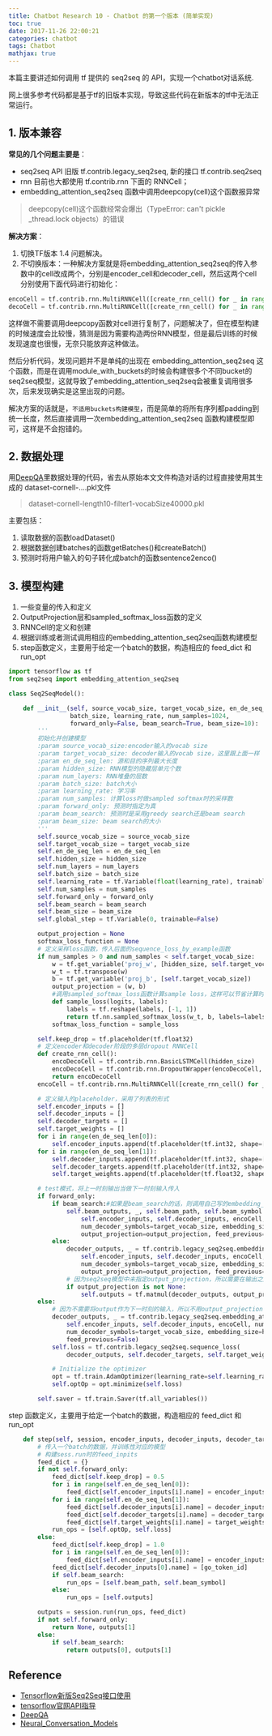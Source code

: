 ```yaml
---
title: Chatbot Research 10 - Chatbot 的第一个版本 (简单实现)
toc: true
date: 2017-11-26 22:00:21
categories: chatbot
tags: Chatbot
mathjax: true
---
```


<!-- 2018 -->

本篇主要讲述如何调用 tf 提供的 seq2seq 的 API，实现一个chatbot对话系统.

网上很多参考代码都是基于tf的旧版本实现，导致这些代码在新版本的tf中无法正常运行。

<!-- more -->

## 1. 版本兼容

**常见的几个问题主要是**：

- seq2seq API 旧版 tf.contrib.legacy_seq2seq, 新的接口 tf.contrib.seq2seq
- rnn 目前也大都使用 tf.contrib.rnn 下面的 RNNCell；
- embedding_attention_seq2seq 函数中调用deepcopy(cell)这个函数报异常
> deepcopy(cell)这个函数经常会爆出（TypeError: can't pickle _thread.lock objects）的错误

**解决方案**：

1. 切换TF版本 1.4 问题解决。
2. 不切换版本：一种解决方案就是将embedding_attention_seq2seq的传入参数中的cell改成两个，分别是encoder_cell和decoder_cell，然后这两个cell分别使用下面代码进行初始化：

```py
encoCell = tf.contrib.rnn.MultiRNNCell([create_rnn_cell() for _ in range(num_layers)],)
decoCell = tf.contrib.rnn.MultiRNNCell([create_rnn_cell() for _ in range(num_layers)],)
```

这样做不需要调用deepcopy函数对cell进行复制了，问题解决了，但在模型构建的时候速度会比较慢，猜测是因为需要构造两份RNN模型，但是最后训练的时候发现速度也很慢，无奈只能放弃这种做法。

然后分析代码，发现问题并不是单纯的出现在 embedding_attention_seq2seq 这个函数，而是在调用module_with_buckets的时候会构建很多个不同bucket的seq2seq模型，这就导致了embedding_attention_seq2seq会被重复调用很多次，后来发现确实是这里出现的问题。

解决方案的话就是，`不适用buckets构建模型`，而是简单的将所有序列都padding到统一长度，然后直接调用一次embedding_attention_seq2seq 函数构建模型即可，这样是不会抱错的。

## 2. 数据处理

用[DeepQA](https://github.com/Conchylicultor/DeepQA#chatbot)里数据处理的代码，省去从原始本文文件构造对话的过程直接使用其生成的 dataset-cornell-....pkl文件

> dataset-cornell-length10-filter1-vocabSize40000.pkl

主要包括：

1. 读取数据的函数loadDataset()
2. 根据数据创建batches的函数getBatches()和createBatch()
3. 预测时将用户输入的句子转化成batch的函数sentence2enco()

## 3. 模型构建

1. 一些变量的传入和定义
2. OutputProjection层和sampled_softmax_loss函数的定义
3. RNNCell的定义和创建
4. 根据训练或者测试调用相应的embedding_attention_seq2seq函数构建模型
5. step函数定义，主要用于给定一个batch的数据，构造相应的 feed_dict 和 run_opt

```py
import tensorflow as tf
from seq2seq import embedding_attention_seq2seq

class Seq2SeqModel():

    def __init__(self, source_vocab_size, target_vocab_size, en_de_seq_len, hidden_size, num_layers,
                 batch_size, learning_rate, num_samples=1024,
                 forward_only=False, beam_search=True, beam_size=10):
        '''
        初始化并创建模型
        :param source_vocab_size:encoder输入的vocab size
        :param target_vocab_size: decoder输入的vocab size，这里跟上面一样
        :param en_de_seq_len: 源和目的序列最大长度
        :param hidden_size: RNN模型的隐藏层单元个数
        :param num_layers: RNN堆叠的层数
        :param batch_size: batch大小
        :param learning_rate: 学习率
        :param num_samples: 计算loss时做sampled softmax时的采样数
        :param forward_only: 预测时指定为真
        :param beam_search: 预测时是采用greedy search还是beam search
        :param beam_size: beam search的大小
        '''
        self.source_vocab_size = source_vocab_size
        self.target_vocab_size = target_vocab_size
        self.en_de_seq_len = en_de_seq_len
        self.hidden_size = hidden_size
        self.num_layers = num_layers
        self.batch_size = batch_size
        self.learning_rate = tf.Variable(float(learning_rate), trainable=False)
        self.num_samples = num_samples
        self.forward_only = forward_only
        self.beam_search = beam_search
        self.beam_size = beam_size
        self.global_step = tf.Variable(0, trainable=False)

        output_projection = None
        softmax_loss_function = None
        # 定义采样loss函数，传入后面的sequence_loss_by_example函数
        if num_samples > 0 and num_samples < self.target_vocab_size:
            w = tf.get_variable('proj_w', [hidden_size, self.target_vocab_size])
            w_t = tf.transpose(w)
            b = tf.get_variable('proj_b', [self.target_vocab_size])
            output_projection = (w, b)
            #调用sampled_softmax_loss函数计算sample loss，这样可以节省计算时间
            def sample_loss(logits, labels):
                labels = tf.reshape(labels, [-1, 1])
                return tf.nn.sampled_softmax_loss(w_t, b, labels=labels, inputs=logits, num_sampled=num_samples, num_classes=self.target_vocab_size)
            softmax_loss_function = sample_loss

        self.keep_drop = tf.placeholder(tf.float32)
        # 定义encoder和decoder阶段的多层dropout RNNCell
        def create_rnn_cell():
            encoDecoCell = tf.contrib.rnn.BasicLSTMCell(hidden_size)
            encoDecoCell = tf.contrib.rnn.DropoutWrapper(encoDecoCell, input_keep_prob=1.0, output_keep_prob=self.keep_drop)
            return encoDecoCell
        encoCell = tf.contrib.rnn.MultiRNNCell([create_rnn_cell() for _ in range(num_layers)])

        # 定义输入的placeholder，采用了列表的形式
        self.encoder_inputs = []
        self.decoder_inputs = []
        self.decoder_targets = []
        self.target_weights = []
        for i in range(en_de_seq_len[0]):
            self.encoder_inputs.append(tf.placeholder(tf.int32, shape=[None, ], name="encoder{0}".format(i)))
        for i in range(en_de_seq_len[1]):
            self.decoder_inputs.append(tf.placeholder(tf.int32, shape=[None, ], name="decoder{0}".format(i)))
            self.decoder_targets.append(tf.placeholder(tf.int32, shape=[None, ], name="target{0}".format(i)))
            self.target_weights.append(tf.placeholder(tf.float32, shape=[None, ], name="weight{0}".format(i)))

        # test模式，将上一时刻输出当做下一时刻输入传入
        if forward_only:
            if beam_search:#如果是beam_search的话，则调用自己写的embedding_attention_seq2seq函数，而不是legacy_seq2seq下面的
                self.beam_outputs, _, self.beam_path, self.beam_symbol = embedding_attention_seq2seq(
                    self.encoder_inputs, self.decoder_inputs, encoCell, num_encoder_symbols=source_vocab_size,
                    num_decoder_symbols=target_vocab_size, embedding_size=hidden_size,
                    output_projection=output_projection, feed_previous=True)
            else:
                decoder_outputs, _ = tf.contrib.legacy_seq2seq.embedding_attention_seq2seq(
                    self.encoder_inputs, self.decoder_inputs, encoCell, num_encoder_symbols=source_vocab_size,
                    num_decoder_symbols=target_vocab_size, embedding_size=hidden_size,
                    output_projection=output_projection, feed_previous=True)
                # 因为seq2seq模型中未指定output_projection，所以需要在输出之后自己进行output_projection
                if output_projection is not None:
                    self.outputs = tf.matmul(decoder_outputs, output_projection[0]) + output_projection[1]
        else:
            # 因为不需要将output作为下一时刻的输入，所以不用output_projection
            decoder_outputs, _ = tf.contrib.legacy_seq2seq.embedding_attention_seq2seq(
                self.encoder_inputs, self.decoder_inputs, encoCell, num_encoder_symbols=source_vocab_size,
                num_decoder_symbols=target_vocab_size, embedding_size=hidden_size, output_projection=output_projection,
                feed_previous=False)
            self.loss = tf.contrib.legacy_seq2seq.sequence_loss(
                decoder_outputs, self.decoder_targets, self.target_weights, softmax_loss_function=softmax_loss_function)

            # Initialize the optimizer
            opt = tf.train.AdamOptimizer(learning_rate=self.learning_rate, beta1=0.9, beta2=0.999, epsilon=1e-08)
            self.optOp = opt.minimize(self.loss)

        self.saver = tf.train.Saver(tf.all_variables())
```

step 函数定义，主要用于给定一个batch的数据，构造相应的 feed_dict 和 run_opt

```py
    def step(self, session, encoder_inputs, decoder_inputs, decoder_targets, target_weights, go_token_id):
        # 传入一个batch的数据，并训练性对应的模型
        # 构建sess.run时的feed_inpits
        feed_dict = {}
        if not self.forward_only:
            feed_dict[self.keep_drop] = 0.5
            for i in range(self.en_de_seq_len[0]):
                feed_dict[self.encoder_inputs[i].name] = encoder_inputs[i]
            for i in range(self.en_de_seq_len[1]):
                feed_dict[self.decoder_inputs[i].name] = decoder_inputs[i]
                feed_dict[self.decoder_targets[i].name] = decoder_targets[i]
                feed_dict[self.target_weights[i].name] = target_weights[i]
            run_ops = [self.optOp, self.loss]
        else:
            feed_dict[self.keep_drop] = 1.0
            for i in range(self.en_de_seq_len[0]):
                feed_dict[self.encoder_inputs[i].name] = encoder_inputs[i]
            feed_dict[self.decoder_inputs[0].name] = [go_token_id]
            if self.beam_search:
                run_ops = [self.beam_path, self.beam_symbol]
            else:
                run_ops = [self.outputs]

        outputs = session.run(run_ops, feed_dict)
        if not self.forward_only:
            return None, outputs[1]
        else:
            if self.beam_search:
                return outputs[0], outputs[1]

```

## Reference

- [Tensorflow新版Seq2Seq接口使用](https://blog.csdn.net/thriving_fcl/article/details/74165062)
- [tensorflow官网API指导](https://www.tensorflow.org/api_docs/python/tf/contrib/legacy_seq2seq)
- [DeepQA](https://github.com/Conchylicultor/DeepQA#chatbot)
- [Neural_Conversation_Models](https://github.com/pbhatia243/Neural_Conversation_Models)

<script type="text/x-mathjax-config">
  MathJax.Hub.Config({
    extensions: ["tex2jax.js"],
    jax: ["input/TeX"],
    tex2jax: {
      inlineMath: [ ['$','$'], ['\\(','\\)'] ],
      displayMath: [ ['$$','$$']],
      processEscapes: true
    }
  });
</script>
<script type="text/javascript" src="https://cdn.mathjax.org/mathjax/latest/MathJax.js?config=TeX-AMS_HTML,http://myserver.com/MathJax/config/local/local.js">
</script>

